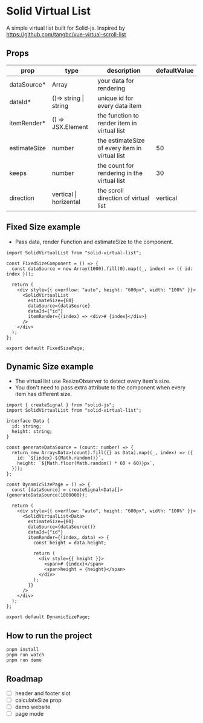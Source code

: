 # Solid Virtual List

A simple virtual list built for Solid-js.
Inspired by https://github.com/tangbc/vue-virtual-scroll-list

## Props

| prop         | type                   | description                                    | defaultValue |
| ------------ | ---------------------- | ---------------------------------------------- | ------------ |
| dataSource\* | Array                  | your data for rendering                        |
| dataId\*     | ()=> string \| string  | unique id for every data item                  |
| itemRender\* | () => JSX.Element      | the function to render item in virtual list    |
| estimateSize | number                 | the estimateSize of every item in virtual list | 50           |
| keeps        | number                 | the count for rendering in the virtual list    | 30           |
| direction    | vertical \| horizental | the scroll direction of virtual list           | vertical     |


## Fixed Size example

- Pass data, render Function and estimateSize to the component.

```tsx
import SolidVirtualList from "solid-virtual-list";

const FixedSizeComponent = () => {
  const dataSource = new Array(1000).fill(0).map((_, index) => ({ id: index }));

  return (
    <div style={{ overflow: "auto", height: "600px", width: "100%" }}>
      <SolidVirtualList
        estimateSize={60}
        dataSource={dataSource}
        dataId={"id"}
        itemRender={(index) => <div># {index}</div>}
      />
    </div>
  );
};

export default FixedSizePage;
```

## Dynamic Size example

- The virtual list use ResizeObserver to detect every item's size.
- You don't need to pass extra attribute to the component when every item has different size.

```tsx
import { createSignal } from "solid-js";
import SolidVirtualList from "solid-virtual-list";

interface Data {
  id: string;
  height: string;
}

const generateDataSource = (count: number) => {
  return new Array<Data>(count).fill({} as Data).map((_, index) => ({
    id: `${index}-${Math.random()}`,
    height: `${Math.floor(Math.random() * 60 + 60)}px`,
  }));
};

const DynamicSizePage = () => {
  const [dataSource] = createSignal<Data[]>(generateDataSource(1000000));

  return (
    <div style={{ overflow: "auto", height: "600px", width: "100%" }}>
      <SolidVirtualList<Data>
        estimateSize={80}
        dataSource={dataSource()}
        dataId={"id"}
        itemRender={(index, data) => {
          const height = data.height;

          return (
            <div style={{ height }}>
              <span># {index}</span>
              <span>height = {height}</span>
            </div>
          );
        }}
      />
    </div>
  );
};

export default DynamicSizePage;
```

## How to run the project
```shell
pnpm install
pnpm run watch
pnpm run demo
```

## Roadmap
- [ ] header and footer slot
- [ ] calculateSize prop
- [ ] demo website
- [ ] page mode
